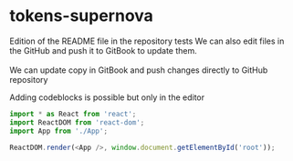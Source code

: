 # tokens-supernova

Edition of the README file in the repository tests We can also edit files in the GitHub and push it to GitBook to update them.\
\
We can update copy in GitBook and push changes directly to GitHub repository&#x20;

Adding codeblocks is possible but only in the editor

```javascript
import * as React from 'react';
import ReactDOM from 'react-dom';
import App from './App';

ReactDOM.render(<App />, window.document.getElementById('root'));
```
